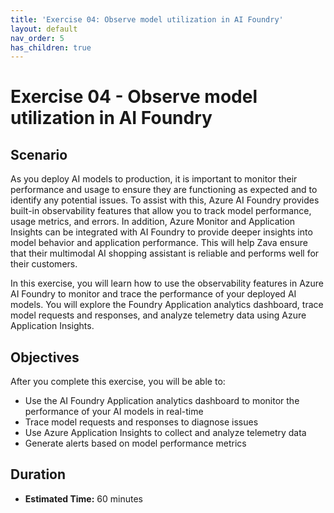 ```yaml
---
title: 'Exercise 04: Observe model utilization in AI Foundry'
layout: default
nav_order: 5
has_children: true
---
```


# Exercise 04 - Observe model utilization in AI Foundry

## Scenario

As you deploy AI models to production, it is important to monitor their performance and usage to ensure they are functioning as expected and to identify any potential issues. To assist with this, Azure AI Foundry provides built-in observability features that allow you to track model performance, usage metrics, and errors. In addition, Azure Monitor and Application Insights can be integrated with AI Foundry to provide deeper insights into model behavior and application performance. This will help Zava ensure that their multimodal AI shopping assistant is reliable and performs well for their customers.

In this exercise, you will learn how to use the observability features in Azure AI Foundry to monitor and trace the performance of your deployed AI models. You will explore the Foundry Application analytics dashboard, trace model requests and responses, and analyze telemetry data using Azure Application Insights.

## Objectives

After you complete this exercise, you will be able to:

* Use the AI Foundry Application analytics dashboard to monitor the performance of your AI models in real-time
* Trace model requests and responses to diagnose issues
* Use Azure Application Insights to collect and analyze telemetry data
* Generate alerts based on model performance metrics

## Duration

* **Estimated Time:** 60 minutes
